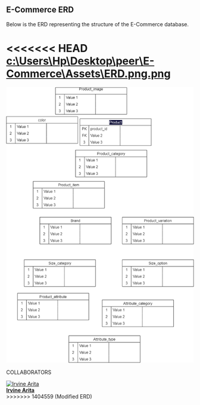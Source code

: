 ## E-Commerce ERD
Below is the ERD representing the structure of the E-Commerce database.

<<<<<<< HEAD
[c:\Users\Hp\Desktop\peer\E-Commerce\Assets\ERD.png.png](https://github.com/IrvineArita/E-Commercedb?tab=readme-ov-file)
=======
![ERD Diagram](Assets/ERD.png)

COLLABORATORS
<div>
<a href="https://github.com/IrvineArita" target="_blank">
  <img src="https://avatars.githubusercontent.com/u/104714190?v=4" width="100px" alt="Irvine Arita"/>
  <br />
  <b>Irvine Arita</b>
</a>
</div>
>>>>>>> 1404559 (Modified ERD)
